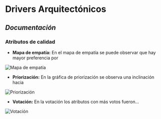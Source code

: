  #  Drivers Arquitectónicos #

 ## _Documentación_ ##

### Atributos de calidad ###
- **Mapa de empatía:** En el mapa de empatía se puede observar que hay mayor preferencia por  

![Mapa de empatía](https://github.com/MiguelRiosT/S2Apipet/blob/main/Drivers%20Arquitectonicos/Atributos%20de%20calidad/MapaEmpatia.png)

- **Priorización:** En la gráfica de priorización se observa una inclinación hacia 

![Priorización](https://github.com/MiguelRiosT/S2Apipet/blob/main/Drivers%20Arquitectonicos/Atributos%20de%20calidad/Priorizacion.png)

- **Votación:** En la votación los atributos con más votos fueron...

![Votación](https://github.com/MiguelRiosT/S2Apipet/blob/main/Drivers%20Arquitectonicos/Atributos%20de%20calidad/votacion.png)

